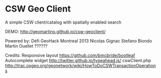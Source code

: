 CSW Geo Client
=============

A simple CSW client/catalog with spatially enabled search

DEMO:
http://geomartino.github.io/csw-geoclient/

Powered by:
Défi GeoHack Montreal 2013
Nicolas Gignac
Stefano Biondo
Martin Ouellet
??????

Credits:
Responsive layout     https://github.com/bmcbride/bootleaf
Autocomplete widget   http://twitter.github.io/typeahead.js/
cswClient.php         http://trac.osgeo.org/geonetwork/wiki/HowToDoCSWTransactionOperations   